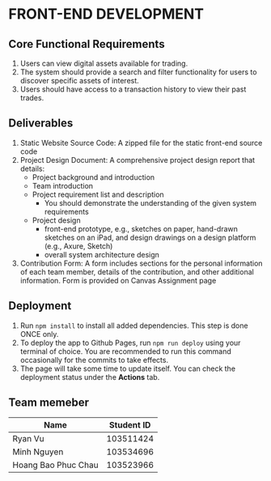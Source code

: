 # FRONT-END DEVELOPMENT 

## Core Functional Requirements

1. Users can view digital assets available for trading.
2. The system should provide a search and filter functionality for users to discover specific assets of interest.
3. Users should have access to a transaction history to view their past trades.

## Deliverables
1. Static Website Source Code: A zipped file for the static front-end source code
2. Project Design Document: A comprehensive project design report that details:
    - Project background and introduction
    - Team introduction
    - Project requirement list and description
         - You should demonstrate the understanding of the given system requirements
    - Project design
         - front-end prototype, e.g., sketches on paper, hand-drawn sketches on an iPad, and design drawings on a design platform (e.g., Axure, Sketch)
         - overall system architecture design
3. Contribution Form: A form includes sections for the personal information of each team member, details of the contribution, and other additional information. Form is provided on Canvas Assignment page

## Deployment
1. Run `npm install` to install all added dependencies. This step is done ONCE only.
2. To deploy the app to Github Pages, run `npm run deploy` using your terminal of choice. You are recommended to run this command occasionally for the commits to take effects.  
3. The page will take some time to update itself. You can check the deployment status under the **Actions** tab.
## Team memeber
| Name | Student ID |
| ---- | ---------- |
| Ryan Vu | 103511424 |
| Minh Nguyen | 103534696 |
| Hoang Bao Phuc Chau | 103523966 |
